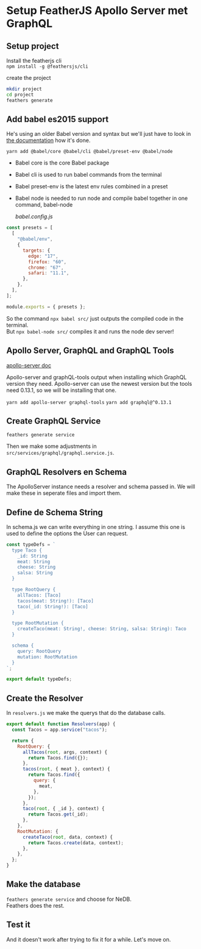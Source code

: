 # Setup FeatherJS Apollo Server met GraphQL

## Setup project

Install the featherjs cli  
`npm install -g @feathersjs/cli`

create the project

```bash
mkdir project
cd project
feathers generate
```

## Add babel es2015 support

He's using an older Babel version and syntax but we'll just have to look in [the documentation](https://babeljs.io/docs/en/usage) how it's done.

`yarn add @babel/core @babel/cli @babel/preset-env @babel/node`

- Babel core is the core Babel package
- Babel cli is used to run babel commands from the terminal
- Babel preset-env is the latest env rules combined in a preset
- Babel node is needed to run node and compile babel together in one command, babel-node

  _babel.config.js_

```javascript
const presets = [
  [
    "@babel/env",
    {
      targets: {
        edge: "17",
        firefox: "60",
        chrome: "67",
        safari: "11.1",
      },
    },
  ],
];

module.exports = { presets };
```

So the command `npx babel src/` just outputs the compiled code in the terminal.  
But `npx babel-node src/` compiles it and runs the node dev server!

## Apollo Server, GraphQL and GraphQL Tools

[apollo-server doc](https://www.apollographql.com/docs/apollo-server/getting-started.html)

Apollo-server and graphQL-tools output when installing which GraphQL version they need. Apollo-server can use the newest version but the tools need 0.13.1, so we will be installing that one.

`yarn add apollo-server graphql-tools`
`yarn add graphql@^0.13.1`

## Create GraphQL Service

`feathers generate service`

Then we make some adjustments in `src/services/graphql/graphql.service.js`.

## GraphQL Resolvers en Schema

The ApolloServer instance needs a resolver and schema passed in. We will make these in seperate files and import them.

## Define de Schema String

In schema.js we can write everything in one string. I assume this one is used to define the options the User can request.

```javascript
const typeDefs = `
  type Taco {
    _id: String
    meat: String
    cheese: String
    salsa: String
  }

  type RootQuery {
    allTacos: [Taco]
    tacos(meat: String!): [Taco]
    taco(_id: String!): [Taco]
  }

  type RootMutation {
    createTaco(meat: String!, cheese: String, salsa: String): Taco
  }

  schema {
    query: RootQuery
    mutation: RootMutation
  }
`;

export default typeDefs;
```

## Create the Resolver

In `resolvers.js` we make the querys that do the database calls.

```javascript
export default function Resolvers(app) {
  const Tacos = app.service("tacos");

  return {
    RootQuery: {
      allTacos(root, args, context) {
        return Tacos.find({});
      },
      tacos(root, { meat }, context) {
        return Tacos.find({
          query: {
            meat,
          },
        });
      },
      taco(root, { _id }, context) {
        return Tacos.get(_id);
      },
    },
    RootMutation: {
      createTaco(root, data, context) {
        return Tacos.create(data, context);
      },
    },
  };
}
```

## Make the database

`feathers generate service` and choose for NeDB.  
Feathers does the rest.

## Test it

And it doesn't work after trying to fix it for a while. Let's move on.

